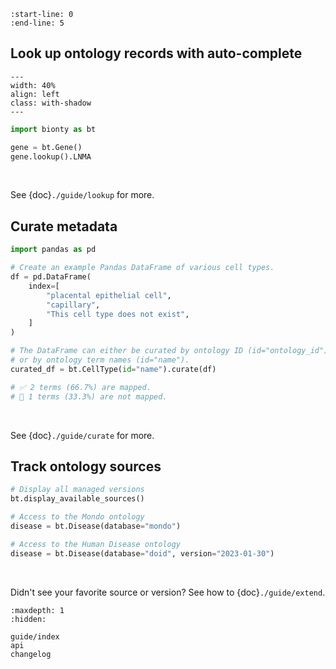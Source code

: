 ```{include} ../README.md
:start-line: 0
:end-line: 5
```

## Look up ontology records with auto-complete

```{figure} ./img/gene_lookup.png
---
width: 40%
align: left
class: with-shadow
---
```

```python
import bionty as bt

gene = bt.Gene()
gene.lookup().LNMA
```

<br>

See {doc}`./guide/lookup` for more.

## Curate metadata

```python
import pandas as pd

# Create an example Pandas DataFrame of various cell types.
df = pd.DataFrame(
    index=[
        "placental epithelial cell",
        "capillary",
        "This cell type does not exist",
    ]
)

# The DataFrame can either be curated by ontology ID (id="ontology_id")
# or by ontology term names (id="name").
curated_df = bt.CellType(id="name").curate(df)

# ✅ 2 terms (66.7%) are mapped.
# 🔶 1 terms (33.3%) are not mapped.
```

<br>

See {doc}`./guide/curate` for more.

## Track ontology sources

```python
# Display all managed versions
bt.display_available_sources()

# Access to the Mondo ontology
disease = bt.Disease(database="mondo")

# Access to the Human Disease ontology
disease = bt.Disease(database="doid", version="2023-01-30")
```

<br>

Didn't see your favorite source or version? See how to {doc}`./guide/extend`.

```{toctree}
:maxdepth: 1
:hidden:

guide/index
api
changelog
```
